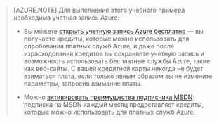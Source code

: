 > [AZURE.NOTE] <a name="note"></a>Для выполнения этого учебного примера необходима учетная запись Azure:
  >
  > + Вы можете [открыть учетную запись Azure бесплатно](/pricing/free-trial/?WT.mc_id=A261C142F) — вы получаете кредиты, которые можно использовать для опробования платных служб Azure, и даже после израсходования кредитов вы сохраняете учетную запись и возможность использовать бесплатные службы Azure, такие как веб-сайты. С вашей кредитной карты никогда не будет взиматься плата, если только явным образом вы не измените параметры, запросив взимание платы.
  >
  > + Можно [активировать преимущества подписчика MSDN](/pricing/member-offers/msdn-benefits-details/?WT.mc_id=A261C142F): подписка на MSDN каждый месяц предоставляет кредиты, которые можно использовать для платных служб Azure.

<!----HONumber=62-->